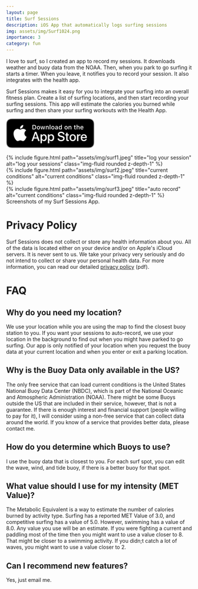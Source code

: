```yaml
---
layout: page
title: Surf Sessions
description: iOS App that automatically logs surfing sessions
img: assets/img/Surf1024.png
importance: 3
category: fun
---
```


I love to surf, so I created an app to record my sessions. It downloads weather and buoy data from the NOAA. Then, when you park to go surfing it starts a timer. When you leave, it notifies you to record your session. It also integrates with the health app.

Surf Sessions makes it easy for you to integrate your surfing into an overall fitness plan. Create a list of surfing locations, and then start recording your surfing sessions. This app will estimate the calories you burned while surfing and then share your surfing workouts with the Health App.

[![Download from the App Store](/assets/img/AppleAppStore.svg)](https://apps.apple.com/us/app/surf-sessions/id935513127)

<div class="row">
    <div class="col-sm mt-3 mt-md-0">
        {% include figure.html path="assets/img/surf1.jpeg" title="log your session" alt="log your sessions" class="img-fluid rounded z-depth-1" %}
    </div>
    <div class="col-sm mt-3 mt-md-0">
        {% include figure.html path="assets/img/surf2.jpeg" title="current conditions" alt="current conditions" class="img-fluid rounded z-depth-1" %}
    </div>
    <div class="col-sm mt-3 mt-md-0">
        {% include figure.html path="assets/img/surf3.jpeg" title="auto record" alt="current conditions" class="img-fluid rounded z-depth-1" %}
    </div>
</div>
<div class="caption">
    Screenshots of my Surf Sessions App.
</div>

# Privacy Policy 

Surf Sessions does not collect or store any health information about you. All of the data is located either on your device and/or on Apple's iCloud servers. It is never sent to us. We take your privacy very seriously and do not intend to collect or share your personal health data. For more information, you can read our detailed [privacy policy](/assets/pdf/surfsessions-mpdf.pdf) (pdf).

# FAQ 

## Why do you need my location?
We use your location while you are using the map to find the closest buoy station to you. If you want your sessions to auto-record, we use your location in the background to find out when you might have parked to go surfing. Our app is only notified of your location when you request the buoy data at your current location and when you enter or exit a parking location.

##  Why is the Buoy Data only available in the US?
The only free service that can load current conditions is the United States National Buoy Data Center (NBDC), which is part of the National Oceanic and Atmospheric Administration (NOAA). There might be some Buoys outside the US that are included in their service, however, that is not a guarantee. If there is enough interest and financial support (people willing to pay for it), I will consider using a non-free service that can collect data around the world. If you know of a service that provides better data, please contact me.

## How do you determine which Buoys to use?
I use the buoy data that is closest to you. For each surf spot, you can edit the wave, wind, and tide buoy, if there is a better buoy for that spot.

## What value should I use for my intensity (MET Value)?
The Metabolic Equivalent is a way to estimate the number of calories burned by activity type. Surfing has a reported MET Value of 3.0, and competitive surfing has a value of 5.0. However, swimming has a value of 8.0. Any value you use will be an estimate. If you were fighting a current and paddling most of the time then you might want to use a value closer to 8. That might be closer to a swimming activity. If you didn;t catch a lot of waves, you might want to use a value closer to 2.


## Can I recommend new features?
Yes, just email me.

